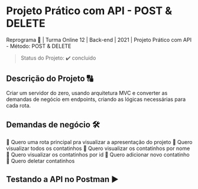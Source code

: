 # Projeto Prático com API - POST & DELETE

Reprograma :rocket: | Turma Online 12 | Back-end | 2021 | Projeto Prático com API - Método: POST & DELETE

> Status do Projeto: :heavy_check_mark: concluido

## Descrição do Projeto :capital_abcd: 

Criar um servidor do zero, usando arquitetura MVC e converter as demandas de negócio em endpoints, 
criando as lógicas necessárias para cada rota.

## Demandas de negócio :hammer_and_wrench:

:small_blue_diamond: Quero uma rota principal pra visualizar a apresentação do projeto
:small_blue_diamond: Quero visualizar todos os contatinhos
:small_blue_diamond: Quero visualizar os contatinhos por nome
:small_blue_diamond: Quero visualizar os contatinhos por id
:small_blue_diamond: Quero adicionar novo contatinho
:small_blue_diamond: Quero deletar contatinhos

## Testando a API no Postman :arrow_forward:
